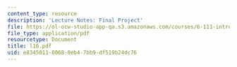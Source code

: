 ```yaml
---
content_type: resource
description: 'Lecture Notes: Final Project'
file: https://ol-ocw-studio-app-qa.s3.amazonaws.com/courses/6-111-introductory-digital-systems-laboratory-fall-2002/e834501180680eb47bb9df519b24dc76_l16.pdf
file_type: application/pdf
resourcetype: Document
title: l16.pdf
uid: e8345011-8068-0eb4-7bb9-df519b24dc76
---
```

